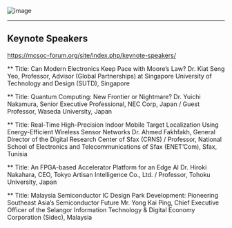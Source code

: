 ![image](https://github.com/user-attachments/assets/c46ad22d-fa3f-4188-98e8-9c4736ff3e5f)

 


---
## Keynote Speakers
https://mcsoc-forum.org/site/index.php/keynote-speakers/

** Title: Can Modern Electronics Keep Pace with Moore’s Law?
Dr. Kiat Seng Yeo, Professor, Advisor (Global Partnerships) at Singapore University of Technology and Design (SUTD), Singapore

** Title: Quantum Computing: New Frontier or Nightmare?
Dr. Yuichi Nakamura, Senior Executive Professional, NEC Corp, Japan / Guest Professor, Waseda University, Japan

** Title: Real-Time High-Precision Indoor Mobile Target Localization Using Energy-Efficient Wireless Sensor Networks
Dr. Ahmed Fakhfakh, General Director of the Digital Research Center of Sfax (CRNS) / Professor, National School of Electronics and Telecommunications of Sfax (ENET’Com), Sfax, Tunisia

** Title: An FPGA-based Accelerator Platform for an Edge AI
Dr. Hiroki Nakahara, CEO, Tokyo Artisan Intelligence Co., Ltd. / Professor, Tohoku University, Japan

** Title: Malaysia Semiconductor IC Design Park Development: Pioneering Southeast Asia’s Semiconductor Future
Mr. Yong Kai Ping, Chief Executive Officer of the Selangor Information Technology & Digital Economy Corporation (Sidec), Malaysia
